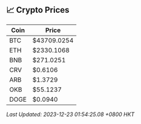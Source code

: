 ## 📈 Crypto Prices

| Coin | Price |
| ---- | ----- |
| BTC | $43709.0254 |
| ETH | $2330.1068 |
| BNB | $271.0251 |
| CRV | $0.6106 |
| ARB | $1.3729 |
| OKB | $55.1237 |
| DOGE | $0.0940 |

_Last Updated: 2023-12-23 01:54:25.08 +0800 HKT_